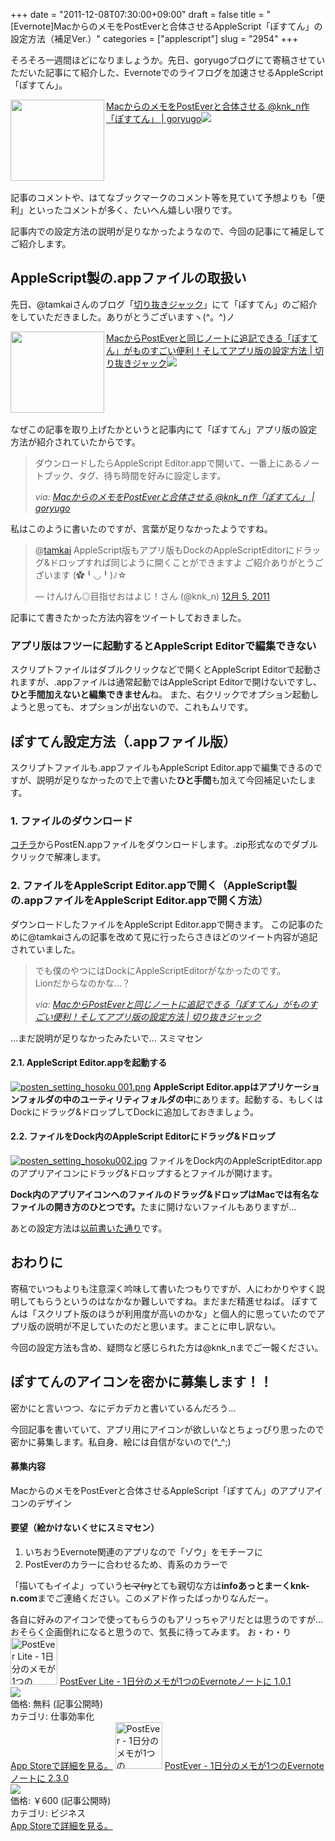 +++
date = "2011-12-08T07:30:00+09:00"
draft = false
title = "[Evernote]MacからのメモをPostEverと合体させるAppleScript「ぽすてん」の設定方法（補足Ver.）"
categories = ["applescript"]
slug = "2954"
+++

そろそろ一週間ほどになりましょうか。先日、goryugoブログにて寄稿させていただいた記事にて紹介した、Evernoteでのライフログを加速させるAppleScript「ぽすてん」。

<table width="100%"><a href="http://goryugo.com/20111130/knk_n_evernote/" target="_blank"><img class="alignleft" align="left" border="0" src="http://capture.heartrails.com/150x130/shadow?http://goryugo.com/20111130/knk_n_evernote/"  width="150" height="130" /></a><a href="http://goryugo.com/20111130/knk_n_evernote/" target="_blank">MacからのメモをPostEverと合体させる @knk_n作「ぽすてん」 | goryugo</a><a href="http://b.hatena.ne.jp/entry/http://goryugo.com/20111130/knk_n_evernote/" target="_blank"><img border="0" src="http://b.hatena.ne.jp/entry/image/http://goryugo.com/20111130/knk_n_evernote/"  /></a></table>

記事のコメントや、はてなブックマークのコメント等を見ていて予想よりも「便利」といったコメントが多く、たいへん嬉しい限りです。

記事内での設定方法の説明が足りなかったようなので、今回の記事にて補足してご紹介します。<!--more--><h2>AppleScript製の.appファイルの取扱い</h2>
先日、@tamkaiさんのブログ「<a href="http://tamkai.com/blog" target="_blank">切り抜きジャック</a>」にて「ぽすてん」のご紹介をしていただきました。ありがとうございますヽ(^。^)ノ

<table width="100%"><a href="http://tamkai.com/blog/2011/12/05/658" target="_blank"><img class="alignleft" align="left" border="0" src="http://capture.heartrails.com/150x130/shadow?http://tamkai.com/blog/2011/12/05/658"  width="150" height="130" /></a><a href="http://tamkai.com/blog/2011/12/05/658" target="_blank">MacからPostEverと同じノートに追記できる「ぽすてん」がものすごい便利！そしてアプリ版の設定方法 | 切り抜きジャック</a><a href="http://b.hatena.ne.jp/entry/http://tamkai.com/blog/2011/12/05/658" target="_blank"><img border="0" src="http://b.hatena.ne.jp/entry/image/http://tamkai.com/blog/2011/12/05/658"  /></a></table>


なぜこの記事を取り上げたかというと記事内にて「ぽすてん」アプリ版の設定方法が紹介されていたからです。
<blockquote cite="http://goryugo.com/20111130/knk_n_evernote/" title="MacからのメモをPostEverと合体させる @knk_n作「ぽすてん」 | goryugo">
<p>ダウンロードしたらAppleScript Editor.appで開いて、一番上にあるノートブック、タグ、待ち時間を好みに設定します。</p>
<cite>via: <a href="http://goryugo.com/20111130/knk_n_evernote/" target="_blank">MacからのメモをPostEverと合体させる @knk_n作「ぽすてん」 | goryugo</a></cite>
</blockquote>
私はこのように書いたのですが、言葉が足りなかったようですね。

<blockquote class="twitter-tweet" data-in-reply-to="143536398606139392" lang="ja"><p>@<a href="https://twitter.com/tamkai">tamkai</a> AppleScript版もアプリ版もDockのAppleScriptEditorにドラッグ&ドロップすれば同じように開くことができますよ ご紹介ありがとうございます (✿╹◡╹)ﾉ☆</p>&mdash; けんけん◎目指せおはよじ！さん (@knk_n) <a href="https://twitter.com/knk_n/status/143539318789636098" data-datetime="2011-12-05T03:56:55+00:00">12月 5, 2011</a></blockquote>

記事にて書きたかった方法内容をツイートしておきました。

<h3>アプリ版はフツーに起動するとAppleScript Editorで編集できない</h3>
スクリプトファイルはダブルクリックなどで開くとAppleScript Editorで起動されますが、.appファイルは通常起動ではAppleScript Editorで開けないですし、<strong>ひと手間加えないと編集できません</strong>ね。
また、右クリックでオプション起動しようと思っても、オプションが出ないので、これもムリです。


<h2>ぽすてん設定方法（.appファイル版）</h2>
スクリプトファイルも.appファイルもAppleScript Editor.appで編集できるのですが、説明が足りなかったので上で書いた<strong>ひと手間</strong>も加えて今回補足いたします。
<h3>1. ファイルのダウンロード</h3>
<a href="http://knk-n.com/images/applescript/PostEN.app.zip" target="_blank">コチラ</a>からPostEN.appファイルをダウンロードします。.zip形式なのでダブルクリックで解凍します。

<h3>2. ファイルをAppleScript Editor.appで開く（AppleScript製の.appファイルをAppleScript Editor.appで開く方法）</h3>
ダウンロードしたファイルをAppleScript Editor.appで開きます。
この記事のために@tamkaiさんの記事を改めて見に行ったらさきほどのツイート内容が追記されていました。
<blockquote cite="http://tamkai.com/blog/2011/12/05/658" title="MacからPostEverと同じノートに追記できる「ぽすてん」がものすごい便利！そしてアプリ版の設定方法 | 切り抜きジャック">
<p>でも僕のやつにはDockにAppleScriptEditorがなかったのです。<br>
Lionだからなのかな…？</p>
<cite>via: <a href="http://tamkai.com/blog/2011/12/05/658" target="_blank">MacからPostEverと同じノートに追記できる「ぽすてん」がものすごい便利！そしてアプリ版の設定方法 | 切り抜きジャック</a></cite>
</blockquote>
…まだ説明が足りなかったみたいで… スミマセン

<h4>2.1. AppleScript Editor.appを起動する</h4>
<a href="http://knk-n.com/images/2011/12/posten_setting_hosoku-001.png" title="Posten setting hosoku 001"><img src="http://knk-n.com/images/2011/12/posten_setting_hosoku-001.png" title="posten_setting_hosoku 001.png" /></a>
<strong>AppleScript Editor.appはアプリケーションフォルダの中のユーティリティフォルダの中</strong>にあります。起動する、もしくはDockにドラッグ&ドロップしてDockに追加しておきましょう。
<h4>2.2. ファイルをDock内のAppleScript Editorにドラッグ&ドロップ</h4>
<a href="http://knk-n.com/images/2011/12/posten_setting_hosoku002.jpg" title="Posten setting hosoku002"><img src="http://knk-n.com/images/2011/12/posten_setting_hosoku002.jpg" title="posten_setting_hosoku002.jpg" /></a>
ファイルをDock内のAppleScriptEditor.appのアプリアイコンにドラッグ&ドロップするとファイルが開けます。

<strong>Dock内のアプリアイコンへのファイルのドラッグ&ドロップはMacでは有名なファイルの開き方のひとつです。</strong>たまに開けないファイルもありますが…

あとの設定方法は<a href="http://goryugo.com/20111130/knk_n_evernote/" target="_blank">以前書いた通り</a>です。

<h2>おわりに</h2>
寄稿でいつもよりも注意深く吟味して書いたつもりですが、人にわかりやすく説明してもらうというのはなかなか難しいですね。まだまだ精進せねば。
ぽすてんは「スクリプト版のほうが利用度が高いのかな」と個人的に思っていたのでアプリ版の説明が不足していたのだと思います。まことに申し訳ない。

今回の設定方法も含め、疑問など感じられた方は@knk_nまでご一報ください。
<h2>ぽすてんのアイコンを密かに募集します！！</h2>
密かにと言いつつ、なにデカデカと書いているんだろう…

今回記事を書いていて、アプリ用にアイコンが欲しいなとちょっぴり思ったので密かに募集します。私自身、絵には自信がないので(^_^;)
<h4>募集内容</h4>
MacからのメモをPostEverと合体させるAppleScript「ぽすてん」のアプリアイコンのデザイン
<h4>要望（絵かけないくせにスミマセン）</h4>
<ol>
<li>いちおうEvernote関連のアプリなので「ゾウ」をモチーフに</li>
<li>PostEverのカラーに合わせるため、青系のカラーで</li>
</ol>
「描いてもイイよ」っていう<del>ヒマ(ry</del>とても親切な方は<strong>infoあっとまーくknk-n.com</strong>までご連絡ください。このメアド作ったばっかりなんだー。

各自に好みのアイコンで使ってもらうのもアリっちゃアリだとは思うのですが…
おそらく企画倒れになると思うので、気長に待ってみます。
お・わ・り
<a href="http://itunes.apple.com/jp/app//id475299083?mt=8&uo=4" target="new"><img class="appstorehelper_appicn" width="75" height="75" src="http://a3.mzstatic.com/us/r1000/077/Purple/d8/d3/aa/mzl.zgcfxszb.png" alt="PostEver Lite - 1日分のメモが1つのEvernoteノートに - Atech inc."></a>
<a href="http://itunes.apple.com/jp/app//id475299083?mt=8&uo=4" target="new">PostEver Lite - 1日分のメモが1つのEvernoteノートに 1.0.1</a><br>
<a href="http://itunes.apple.com/jp/app//id475299083?mt=8&uo=4" target="itunes_store"><img class="appstorehelper_icn" src="http://ax.phobos.apple.com.edgesuite.net/ja_jp/images/web/linkmaker/badge_appstore-sm.gif" ></a><br>
価格: 無料 (記事公開時)<br>
カテゴリ: 仕事効率化<br>
<a href="http://itunes.apple.com/jp/app//id475299083?mt=8&uo=4" target="new">App Storeで詳細を見る。</a>
<a href="http://itunes.apple.com/jp/app//id422023962?mt=8&uo=4" target="new"><img class="appstorehelper_appicn" width="75" height="75" src="http://a1.mzstatic.com/us/r1000/094/Purple/f0/4e/18/mzm.vyucfpva.png" alt="PostEver - 1日分のメモが1つのEvernoteノートに - Atech inc."></a>
<a href="http://itunes.apple.com/jp/app//id422023962?mt=8&uo=4" target="new">PostEver - 1日分のメモが1つのEvernoteノートに 2.3.0</a><br>
<a href="http://itunes.apple.com/jp/app//id422023962?mt=8&uo=4" target="itunes_store"><img class="appstorehelper_icn" src="http://ax.phobos.apple.com.edgesuite.net/ja_jp/images/web/linkmaker/badge_appstore-sm.gif" ></a><br>
価格: &#65509;600 (記事公開時)<br>
カテゴリ: ビジネス<br>
<a href="http://itunes.apple.com/jp/app//id422023962?mt=8&uo=4" target="new">App Storeで詳細を見る。</a>
